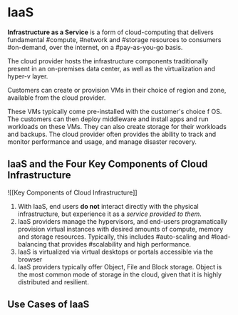 # IaaS

**Infrastructure as a Service** is a form of cloud-computing that delivers fundamental #compute, #network and #storage resources to consumers #on-demand, over the internet, on a #pay-as-you-go basis.

The cloud provider hosts the infrastructure components traditionally present in an on-premises data center, as well as the virtualization and hyper-v layer.

Customers can create or provision VMs in their choice of region and zone, available from the cloud provider.

These VMs typically come pre-installed with the customer's choice f OS. The customers can then deploy middleware and install apps and run workloads on these VMs. They can also create storage for their workloads and backups. The cloud provider often provides the ability to track and monitor performance and usage, and manage disaster recovery.

## IaaS and the Four Key Components of Cloud Infrastructure

![[Key Components of Cloud Infrastructure]]

1. With IaaS, end users **do not** interact directly with the physical infrastructure, but experience it as a *service provided to them*.
2. IaaS providers manage the hypervisors, and end-users programatically provision virtual instances with desired amounts of compute, memory and storage resources. Typically, this includes #auto-scaling and #load-balancing that provides #scalability and high performance.
3. IaaS is virtualized via virtual desktops or portals accessible via the browser
4. IaaS providers typically offer Object, File and Block storage. Object is the most common mode of storage in the cloud, given that it is highly distributed and resilient.

## Use Cases of IaaS
